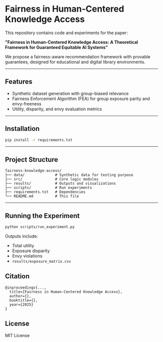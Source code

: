 # Fairness in Human-Centered Knowledge Access

This repository contains code and experiments for the paper:

**"Fairness in Human-Centered Knowledge Access: A Theoretical Framework for Guaranteed Equitable AI Systems"**

We propose a fairness-aware recommendation framework with provable guarantees, designed for educational and digital library environments.

---

## Features
- Synthetic dataset generation with group-biased relevance
- Fairness Enforcement Algorithm (FEA) for group exposure parity and envy-freeness
- Utility, disparity, and envy evaluation metrics

---

## Installation
```bash
pip install -r requirements.txt
```

---

## Project Structure
```
fairness-knowledge-access/
├── data/              # Synthetic data for testing purpose
├── src/               # Core logic modules
├── results/           # Outputs and visualizations
├── scripts/           # Run experiments
├── requirements.txt   # Dependencies
└── README.md          # This file
```

---

## Running the Experiment
```bash
python scripts/run_experiment.py
```

Outputs include:
- Total utility
- Exposure disparity
- Envy violations
- `results/exposure_matrix.csv`


## Citation
```
@inproceedings{...,
  title={Fairness in Human-Centered Knowledge Access},
  author={},
  booktitle={},
  year={2025}
}
```

## License
MIT License
